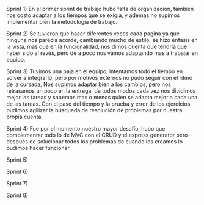 Sprint 1) En el primer sprint de trabajo hubo falta de organización, también nos costo adaptar a los tiempos que se exigía, y ademas no supimos implementar bien la metodología de trabajo.

Sprint 2) Se tuvieron que hacer diferentes veces cada pagina ya que ninguna nos parecía acorde, cambiando mucho de estilo, se hizo énfasis en la vista, mas que en la funcionalidad, nos dimos cuenta que tendría que haber sido al revés, pero de a poco nos vamos adaptando mas a trabajar en equipo.

Sprint 3) Tuvimos una baja en el equipo, intentamos todo el tiempo en volver a integrarlo, pero por motivos externos no pudo seguir con el ritmo de la cursada, Nos supimos adaptar bien a los cambios, pero nos retrasamos un poco en la entrega, de todos modos cada vez nos dividimos mejor las tareas y sabemos mas o menos quien se adapta mejor a cada una de las tareas.
Con el paso del tiempo y la prueba y error de los ejercicios pudimos agilizar la búsqueda de resolución de problemas por nuestra propia cuenta.

Sprint 4) Fue por el momento nuestro mayor desafío, hubo que complementar todo lo de MVC con el CRUD y el express generator pero después de solucionar todos los problemas de cuando los creamos lo pudimos hacer funcionar.

Sprint 5)

Sprint 6)

Sprint 7)

Sprint 8)
